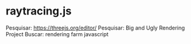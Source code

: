 # raytracing.js

Pesquisar: https://threejs.org/editor/
Pesquisar: Big and Ugly Rendering Project
Buscar: rendering farm javascript